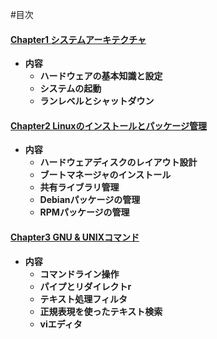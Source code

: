 #目次

####    [Chapter1 システムアーキテクチャ](https://github.com/yhidetoshi/Linux_Memo/tree/master/LPIC/Level1/chapter1#chapter1-システムアーキテクチャ/)
- **内容**
  - **ハードウェアの基本知識と設定**
  - **システムの起動**
  - **ランレベルとシャットダウン**


####    [Chapter2 Linuxのインストールとパッケージ管理](https://github.com/yhidetoshi/Linux_Memo/tree/master/LPIC/Level1/chapter1#chapter1-システムアーキテクチャ/)
- **内容**
  - **ハードウェアディスクのレイアウト設計**
  - **ブートマネージャのインストール**
  - **共有ライブラリ管理**
  - **Debianパッケージの管理**
  - **RPMパッケージの管理**


####    [Chapter3 GNU & UNIXコマンド ](https://github.com/yhidetoshi/Linux_Memo/tree/master/LPIC/Level1/chapter1#chapter1-システムアーキテクチャ/)
- **内容**
  - **コマンドライン操作**
  - **パイプとリダイレクトr**
  - **テキスト処理フィルタ**
  - **正規表現を使ったテキスト検索**
  - **viエディタ**

